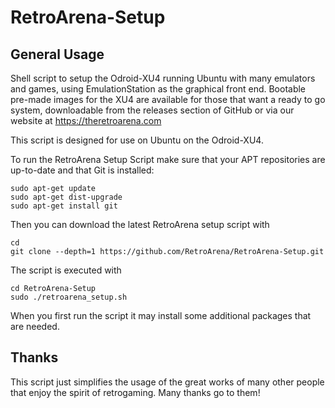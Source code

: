 RetroArena-Setup
================

General Usage
-------------

Shell script to setup the Odroid-XU4 running Ubuntu with many emulators and games, using EmulationStation as the graphical front end. Bootable pre-made images for the XU4 are available for those that want a ready to go system, downloadable from the releases section of GitHub or via our website at https://theretroarena.com

This script is designed for use on Ubuntu on the Odroid-XU4.

To run the RetroArena Setup Script make sure that your APT repositories are up-to-date and that Git is installed:

```shell
sudo apt-get update
sudo apt-get dist-upgrade
sudo apt-get install git
```

Then you can download the latest RetroArena setup script with

```shell
cd
git clone --depth=1 https://github.com/RetroArena/RetroArena-Setup.git
```

The script is executed with 

```shell
cd RetroArena-Setup
sudo ./retroarena_setup.sh
```

When you first run the script it may install some additional packages that are needed.

Thanks
------

This script just simplifies the usage of the great works of many other people that enjoy the spirit of retrogaming. Many thanks go to them!
